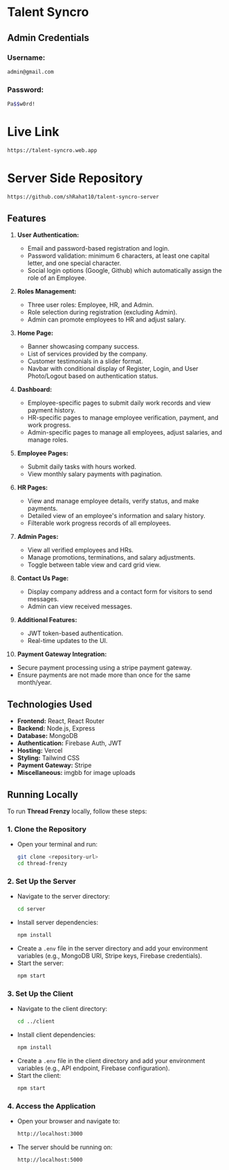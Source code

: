 # Talent Syncro

## Admin Credentials

### Username:

```bash
admin@gmail.com
```

### Password:

```bash
Pa$$w0rd!
```

# Live Link

```bash
https://talent-syncro.web.app
```

# Server Side Repository

```bash
https://github.com/shRahat10/talent-syncro-server
```

## Features

1. **User Authentication:**

   - Email and password-based registration and login.
   - Password validation: minimum 6 characters, at least one capital letter, and one special character.
   - Social login options (Google, Github) which automatically assign the role of an Employee.

2. **Roles Management:**

   - Three user roles: Employee, HR, and Admin.
   - Role selection during registration (excluding Admin).
   - Admin can promote employees to HR and adjust salary.

3. **Home Page:**

   - Banner showcasing company success.
   - List of services provided by the company.
   - Customer testimonials in a slider format.
   - Navbar with conditional display of Register, Login, and User Photo/Logout based on authentication status.

4. **Dashboard:**

   - Employee-specific pages to submit daily work records and view payment history.
   - HR-specific pages to manage employee verification, payment, and work progress.
   - Admin-specific pages to manage all employees, adjust salaries, and manage roles.

5. **Employee Pages:**

   - Submit daily tasks with hours worked.
   - View monthly salary payments with pagination.

6. **HR Pages:**

   - View and manage employee details, verify status, and make payments.
   - Detailed view of an employee's information and salary history.
   - Filterable work progress records of all employees.

7. **Admin Pages:**

   - View all verified employees and HRs.
   - Manage promotions, terminations, and salary adjustments.
   - Toggle between table view and card grid view.

8. **Contact Us Page:**

   - Display company address and a contact form for visitors to send messages.
   - Admin can view received messages.

9. **Additional Features:**

   - JWT token-based authentication.
   - Real-time updates to the UI.

10. **Payment Gateway Integration:**

- Secure payment processing using a stripe payment gateway.
- Ensure payments are not made more than once for the same month/year.

## Technologies Used

- **Frontend:** React, React Router
- **Backend:** Node.js, Express
- **Database:** MongoDB
- **Authentication:** Firebase Auth, JWT
- **Hosting:** Vercel
- **Styling:** Tailwind CSS
- **Payment Gateway:** Stripe
- **Miscellaneous:** imgbb for image uploads

## Running Locally

To run **Thread Frenzy** locally, follow these steps:

### 1. Clone the Repository
- Open your terminal and run:
  ```bash
  git clone <repository-url>
  cd thread-frenzy
  ```

### 2. Set Up the Server
- Navigate to the server directory:
  ```bash
  cd server
  ```
- Install server dependencies:
  ```bash
  npm install
  ```
- Create a `.env` file in the server directory and add your environment variables (e.g., MongoDB URI, Stripe keys, Firebase credentials).
- Start the server:
  ```bash
  npm start
  ```

### 3. Set Up the Client
- Navigate to the client directory:
  ```bash
  cd ../client
  ```
- Install client dependencies:
  ```bash
  npm install
  ```
- Create a `.env` file in the client directory and add your environment variables (e.g., API endpoint, Firebase configuration).
- Start the client:
  ```bash
  npm start
  ```

### 4. Access the Application
- Open your browser and navigate to:
  ```bash
  http://localhost:3000
  ```
- The server should be running on:
  ```bash
  http://localhost:5000
  ```
